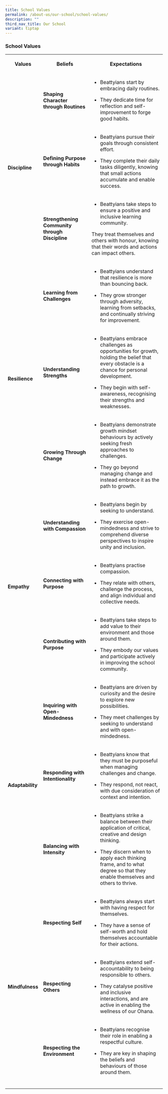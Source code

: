 ```yaml
---
title: School Values
permalink: /about-us/our-school/school-values/
description: ""
third_nav_title: Our School
variant: tiptap
---
```

<h3><strong>School Values</strong></h3>
<table>
<tbody>
<tr>
<th rowspan="1" colspan="1">
<p>Values</p>
</th>
<th rowspan="1" colspan="1">
<p>Beliefs</p>
</th>
<th rowspan="1" colspan="1">
<p>Expectations</p>
</th>
</tr>
<tr>
<td rowspan="3" colspan="1">
<p><strong>Discipline</strong>
</p>
</td>
<td rowspan="1" colspan="1">
<p><strong>Shaping Character through Routines</strong>
</p>
</td>
<td rowspan="1" colspan="1">
<ul data-tight="true" class="tight">
<li>
<p>Beattyians start by embracing daily routines.</p>
</li>
<li>
<p>They dedicate time for reflection and self-improvement to forge good habits.</p>
</li>
</ul>
</td>
</tr>
<tr>
<td rowspan="1" colspan="1">
<p><strong>Defining Purpose through Habits</strong>
</p>
</td>
<td rowspan="1" colspan="1">
<ul data-tight="true" class="tight">
<li>
<p>Beattyians pursue their goals through consistent effort.</p>
</li>
<li>
<p>They complete their daily tasks diligently, knowing that small actions
accumulate and enable success.</p>
</li>
</ul>
</td>
</tr>
<tr>
<td rowspan="1" colspan="1">
<p><strong>Strengthening Community through Discipline</strong>
</p>
</td>
<td rowspan="1" colspan="1">
<ul data-tight="true" class="tight">
<li>
<p>Beattyians take steps to ensure a positive and inclusive learning community.</p>
</li>
</ul>
<p>They treat themselves and others with honour, knowing that their words
and actions can impact others.</p>
</td>
</tr>
<tr>
<td rowspan="3" colspan="1">
<p><strong>Resilience</strong>
</p>
</td>
<td rowspan="1" colspan="1">
<p><strong>Learning from Challenges</strong>
</p>
</td>
<td rowspan="1" colspan="1">
<ul data-tight="true" class="tight">
<li>
<p>Beattyians understand that resilience is more than bouncing back.</p>
</li>
<li>
<p>They grow stronger through adversity, learning from setbacks, and continually
striving for improvement.</p>
</li>
</ul>
</td>
</tr>
<tr>
<td rowspan="1" colspan="1">
<p><strong>Understanding Strengths</strong>
</p>
</td>
<td rowspan="1" colspan="1">
<ul data-tight="true" class="tight">
<li>
<p>Beattyians embrace challenges as opportunities for growth, holding the
belief that every obstacle is a chance for personal development.</p>
</li>
<li>
<p>They begin with self-awareness, recognising their strengths and weaknesses.</p>
</li>
</ul>
</td>
</tr>
<tr>
<td rowspan="1" colspan="1">
<p><strong>Growing Through Change</strong>
</p>
</td>
<td rowspan="1" colspan="1">
<ul data-tight="true" class="tight">
<li>
<p>Beattyians demonstrate growth mindset behaviours by actively seeking fresh
approaches to challenges.</p>
</li>
<li>
<p>They go beyond managing change and instead embrace it as the path to growth.</p>
</li>
</ul>
</td>
</tr>
<tr>
<td rowspan="3" colspan="1">
<p><strong>Empathy</strong>
</p>
</td>
<td rowspan="1" colspan="1">
<p><strong>Understanding with Compassion</strong>
</p>
</td>
<td rowspan="1" colspan="1">
<ul data-tight="true" class="tight">
<li>
<p>Beattyians begin by seeking to understand.</p>
</li>
<li>
<p>They exercise open-mindedness and strive to comprehend diverse perspectives
to inspire unity and inclusion.</p>
</li>
</ul>
</td>
</tr>
<tr>
<td rowspan="1" colspan="1">
<p><strong>Connecting with Purpose</strong>
</p>
</td>
<td rowspan="1" colspan="1">
<ul data-tight="true" class="tight">
<li>
<p>Beattyians practise compassion.</p>
</li>
<li>
<p>They relate with others, challenge the process, and align individual and
collective needs.</p>
</li>
</ul>
</td>
</tr>
<tr>
<td rowspan="1" colspan="1">
<p><strong>Contributing with Purpose</strong>
</p>
</td>
<td rowspan="1" colspan="1">
<ul data-tight="true" class="tight">
<li>
<p>Beattyians take steps to add value to their environment and those around
them.</p>
</li>
<li>
<p>They embody our values and participate actively in improving the school
community.</p>
</li>
</ul>
</td>
</tr>
<tr>
<td rowspan="3" colspan="1">
<p><strong>Adaptability</strong>
</p>
</td>
<td rowspan="1" colspan="1">
<p><strong>Inquiring with Open-Mindedness</strong>
</p>
</td>
<td rowspan="1" colspan="1">
<ul data-tight="true" class="tight">
<li>
<p>Beattyians are driven by curiosity and the desire to explore new possibilities.</p>
</li>
<li>
<p>They meet challenges by seeking to understand and with open-mindedness.</p>
</li>
</ul>
</td>
</tr>
<tr>
<td rowspan="1" colspan="1">
<p><strong>Responding with Intentionality</strong>
</p>
</td>
<td rowspan="1" colspan="1">
<ul data-tight="true" class="tight">
<li>
<p>Beattyians know that they must be purposeful when managing challenges
and change.</p>
</li>
<li>
<p>They respond, not react, with due consideration of context and intention.</p>
</li>
</ul>
</td>
</tr>
<tr>
<td rowspan="1" colspan="1">
<p><strong>Balancing with Intensity</strong>
</p>
</td>
<td rowspan="1" colspan="1">
<ul data-tight="true" class="tight">
<li>
<p>Beattyians strike a balance between their application of critical, creative
and design thinking.</p>
</li>
<li>
<p>They discern when to apply each thinking frame, and to what degree so
that they enable themselves and others to thrive.</p>
</li>
</ul>
</td>
</tr>
<tr>
<td rowspan="3" colspan="1">
<p><strong>Mindfulness</strong>
</p>
</td>
<td rowspan="1" colspan="1">
<p><strong>Respecting Self</strong>
</p>
</td>
<td rowspan="1" colspan="1">
<ul data-tight="true" class="tight">
<li>
<p>Beattyians always start with having respect for themselves.</p>
</li>
<li>
<p>They have a sense of self-worth and hold themselves accountable for their
actions.</p>
</li>
</ul>
</td>
</tr>
<tr>
<td rowspan="1" colspan="1">
<p><strong>Respecting Others</strong>
</p>
</td>
<td rowspan="1" colspan="1">
<ul data-tight="true" class="tight">
<li>
<p>Beattyians extend self-accountability to being responsible to others.</p>
</li>
<li>
<p>They catalyse positive and inclusive interactions, and are active in enabling
the wellness of our Ohana.</p>
</li>
</ul>
</td>
</tr>
<tr>
<td rowspan="1" colspan="1">
<p><strong>Respecting the Environment</strong>
</p>
</td>
<td rowspan="1" colspan="1">
<ul data-tight="true" class="tight">
<li>
<p>Beattyians recognise their role in enabling a respectful culture.</p>
</li>
<li>
<p>They are key in shaping the beliefs and behaviours of those around them.</p>
</li>
</ul>
</td>
</tr>
<tr>
<td rowspan="1" colspan="1">
<p></p>
</td>
<td rowspan="1" colspan="1">
<p></p>
</td>
<td rowspan="1" colspan="1">
<p></p>
</td>
</tr>
</tbody>
</table>
<p></p>